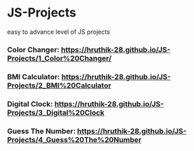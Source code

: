 # JS-Projects
 easy to advance level of JS projects <br />
### Color Changer: https://hruthik-28.github.io/JS-Projects/1_Color%20Changer/  <br />
### BMI Calculator: https://hruthik-28.github.io/JS-Projects/2_BMI%20Calculator  <br />
### Digital Clock: https://hruthik-28.github.io/JS-Projects/3_Digital%20Clock  <br />
### Guess The Number: https://hruthik-28.github.io/JS-Projects/4_Guess%20The%20Number  <br />
